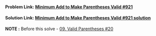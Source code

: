 #### **Problem Link:** [Minimum Add to Make Parentheses Valid #921](https://leetcode.com/problems/minimum-add-to-make-parentheses-valid/)

#### **Solution Link:** [Minimum Add to Make Parentheses Valid #921 solution](https://github.com/thepranaygupta/Data-Structures-and-Algorithms/blob/main/2.%20Stack/LeetCode%20Qs/11.%20Minimum%20Add%20to%20Make%20Parentheses%20Valid%20%23921/Solution.java)

**NOTE :** Before this solve - [09. Valid Parentheses #20](https://github.com/thepranaygupta/Data-Structures-and-Algorithms/tree/main/2.%20Stack/LeetCode%20Qs/09.%20Valid%20Parentheses%20%2320) 
